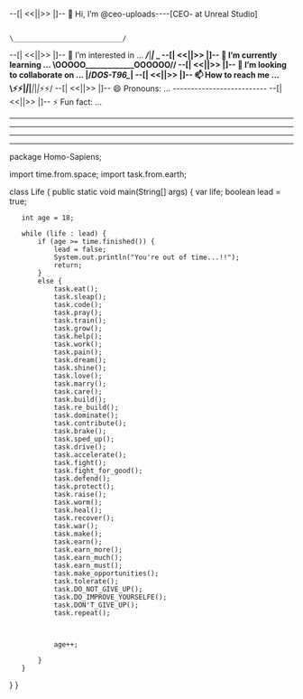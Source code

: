 --[|   <<||>>  |]-- 👋 Hi, I’m @ceo-uploads----[CEO- at Unreal Studio]                                                                                 
                                                                
                                                                      \___________________________/
--[|   <<||>>  |]-- 👀 I’m interested in ...                          ___/___|___________|___ \___
--[|   <<||>>  |]-- 🌱 I’m currently learning ...                     \\OOOOO_____________OOOOOO//
--[|   <<||>>  |]-- 💞️ I’m looking to collaborate on ...              |__/_______DOS-T96______\__|
--[|   <<||>>  |]-- 📫 How to reach me ...                            \⚡⚡__|_|_|___|_|_|_⚡⚡/
--[|   <<||>>  |]-- 😄 Pronouns: ...                                   --------------------------
--[|   <<||>>  |]-- ⚡ Fun fact: ...


---------------------------------------------------------------------------------------------------------------------------
---------------------------------------------------------------------------------------------------------------------------
---- ---- ---- ----- ----- ---- ----- ----- ---- ----- ---- ---- ---- ---- ---- ---- ---- --- ---- ---- --- - -- -- - - - -
--- - - - - - - - - - - -  - -- - - - - - - - - - - - - - -  -  - -  -  - - --  -  -  -  - - -- --  - -- - --- - -- - - - -  

 package Homo-Sapiens;

 import time.from.space;
 import task.from.earth;

 class Life {
   public static void main(String[] args) {
       var life;
       boolean lead = true;

       int age = 18;

       while (life : lead) {
           if (age >= time.finished()) {
               lead = false;
               System.out.println("You're out of time...!!");
               return;
           }
           else {
               task.eat();
               task.sleap();
               task.code();
               task.pray();
               task.train();
               task.grow();
               task.help();
               task.work();
               task.pain();
               task.dream();
               task.shine();
               task.love();
               task.marry();
               task.care();
               task.build();
               task.re_build();
               task.dominate();
               task.contribute();
               task.brake();
               task.sped_up();
               task.drive();
               task.accelerate();
               task.fight();
               task.fight_for_good();
               task.defend();
               task.protect();
               task.raise();
               task.worm();
               task.heal();
               task.recover();
               task.war();
               task.make();
               task.earn();
               task.earn_more();
               task.earn_much();
               task.earn_must();
               task.make_opportunities();
               task.tolerate();
               task.DO_NOT_GIVE_UP();
               task.DO_IMPROVE_YOURSELFE();
               task.DON'T_GIVE_UP();
               task.repeat();



               age++;
               
           }
       }
   }
}
